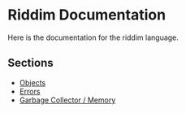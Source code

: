 # Riddim Documentation
Here is the documentation for the riddim language.

## Sections
- [Objects](object.md)
- [Errors](error.md)
- [Garbage Collector / Memory](gc.md)
